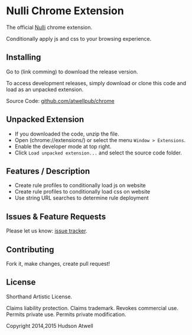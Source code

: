 Nulli Chrome Extension
==========

The official [Nulli](http://nulliapp.com/) chrome extension. 

Conditionally apply js and css to your browsing experience. 

Installing
-----

Go to (link comming) to download the release version.

To access development releases, simply download or clone this code and load as an unpacked extension.

Source Code: [github.com/atwellpub/chrome](http://github.com/nulli/chrome)


Unpacked Extension
-----

- If you downloaded the code, unzip the file.
- Open (chrome://extensions/) or select the menu `Window > Extensions`.
- Enable the developer mode at top right.
- Click `Load unpacked extension...` and select the source code folder.


Features / Description
-----

- Create rule profiles to conditionally load js on website
- Create rule profiles to conditionally load css on website
- Use string URL searches to determine rule deployment


Issues & Feature Requests
-----

Please let us know: [issue tracker](http://github.com/atwellpub/nulli/issues).


Contributing
-----

Fork it, make changes, create pull request! 


License
-----

Shorthand Artistic License. 

Claims liability protection. Claims trademark. Revokes commercial use. Permits private use. Permits private modification. 

Copyright 2014,2015 Hudson Atwell 
